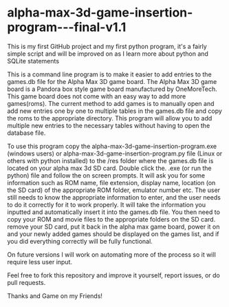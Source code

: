 # alpha-max-3d-game-insertion-program---final-v1.1
 This is my first GitHub project and my first python program, it's a fairly simple script and will be improved on as I learn more about python and SQLite statements

This is a command line program is to make it easier to add entries to the games.db file for the Alpha Max 3D game board.
The Alpha Max 3D game board is a Pandora box style game board manufactured by OneMoreTech. This game board does not come with an easy way to add more games(roms). The current method to add games is to manually open and add new entries one by one to multiple tables in the games.db file and copy the roms to the appropriate directory. This program will allow you to add multiple new entries to the necessary tables without having to open the database file.

To use this program copy the alpha-max-3d-game-insertion-program.exe (windows users) or alpha-max-3d-game-insertion-program.py file (Linux or others with python installed) to the /res folder where the games.db file is located on your alpha max 3d SD card. 
Double click the. .exe (or run the python) file and follow the on screen prompts.
It will ask you for some information such as ROM name, file extension, display name, location (on the SD card) of the appropriate ROM folder, emulator number etc.
The user still needs to know the appropriate information to enter, and the user needs to do it correctly for it to work properly.
It will take the information you inputted and automatically insert it into the games.db file.
You then need to copy your ROM and movie files to the appropriate folders on the SD card.
remove your SD card, put it back in the alpha max game board, power it on and your newly added games should be displayed on the games list, and if you did everything correctly will be fully functional.

On future versions I will work on automating more of the process so it will require less user input.


Feel free to fork this repository and improve it yourself, report issues, or do pull requests.

Thanks and Game on my Friends!

